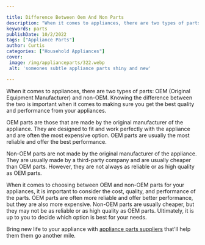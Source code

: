 ```yaml
---

title: Difference Between Oem And Non Parts
description: "When it comes to appliances, there are two types of parts: OEM (Original Equipment Manufacturer) and non-OEM. Knowing the differen...see more"
keywords: parts
publishDate: 10/2/2022
tags: ["Appliance Parts"]
author: Curtis
categories: ["Household Appliances"]
cover: 
 image: /img/applianceparts/322.webp
 alt: 'someones subtle appliance parts shiny and new'

---
```


When it comes to appliances, there are two types of parts: OEM (Original Equipment Manufacturer) and non-OEM. Knowing the difference between the two is important when it comes to making sure you get the best quality and performance from your appliances.

OEM parts are those that are made by the original manufacturer of the appliance. They are designed to fit and work perfectly with the appliance and are often the most expensive option. OEM parts are usually the most reliable and offer the best performance.

Non-OEM parts are not made by the original manufacturer of the appliance. They are usually made by a third-party company and are usually cheaper than OEM parts. However, they are not always as reliable or as high quality as OEM parts.

When it comes to choosing between OEM and non-OEM parts for your appliances, it is important to consider the cost, quality, and performance of the parts. OEM parts are often more reliable and offer better performance, but they are also more expensive. Non-OEM parts are usually cheaper, but they may not be as reliable or as high quality as OEM parts. Ultimately, it is up to you to decide which option is best for your needs.

Bring new life to your appliance with <a href="/pages/appliance-parts-suppliers/">appliance parts suppliers</a> that'll help them them go another mile.